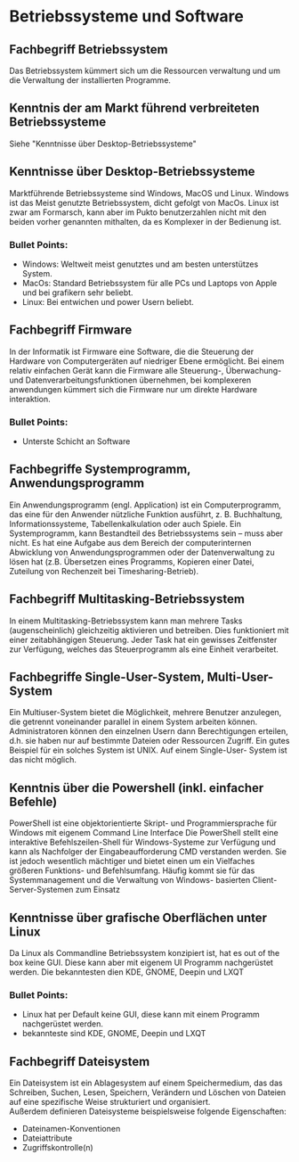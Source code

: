 # Betriebssysteme und Software

## Fachbegriff Betriebssystem

Das Betriebssystem kümmert sich um die Ressourcen verwaltung und um die Verwaltung der installierten Programme.

## Kenntnis der am Markt führend verbreiteten Betriebssysteme

Siehe "Kenntnisse über Desktop-Betriebssysteme"

## Kenntnisse über Desktop-Betriebssysteme

Marktführende Betriebssysteme sind Windows, MacOS und Linux.
Windows ist das Meist genutzte Betriebssystem, dicht gefolgt von MacOs. Linux ist zwar am Formarsch, kann aber im Pukto
benutzerzahlen nicht mit den beiden vorher genannten mithalten, da es Komplexer in der Bedienung ist.

### Bullet Points:

* Windows: Weltweit meist genutztes und am besten unterstützes System.
* MacOs: Standard Betriebssystem für alle PCs und Laptops von Apple und bei grafikern sehr beliebt.
* Linux: Bei entwichen und power Usern beliebt.

## Fachbegriff Firmware

In der Informatik ist Firmware eine Software, die die Steuerung der Hardware von Computergeräten auf niedriger Ebene
ermöglicht. Bei einem relativ einfachen Gerät kann die Firmware alle Steuerung-, Überwachung- und
Datenverarbeitungsfunktionen übernehmen, bei komplexeren anwendungen kümmert sich die Firmware nur um direkte Hardware
interaktion.

### Bullet Points:

* Unterste Schicht an Software

## Fachbegriffe Systemprogramm, Anwendungsprogramm

Ein Anwendungsprogramm (engl. Application) ist ein Computerprogramm, das eine für den Anwender nützliche Funktion
ausführt, z. B. Buchhaltung, Informationssysteme, Tabellenkalkulation oder auch Spiele.
Ein Systemprogramm, kann Bestandteil des Betriebssystems sein – muss aber nicht. Es hat eine Aufgabe aus dem Bereich
der computerinternen Abwicklung von Anwendungsprogrammen oder der Datenverwaltung zu lösen hat (z.B. Übersetzen
eines Programms, Kopieren einer Datei, Zuteilung von Rechenzeit bei Timesharing-Betrieb).

## Fachbegriff Multitasking-Betriebssystem

In einem Multitasking-Betriebssystem kann man mehrere Tasks (augenscheinlich) gleichzeitig aktivieren und betreiben.
Dies funktioniert mit einer zeitabhängigen Steuerung. Jeder Task hat ein gewisses Zeitfenster zur Verfügung, welches das
Steuerprogramm als eine Einheit verarbeitet.

## Fachbegriffe Single-User-System, Multi-User-System

Ein Multiuser-System bietet die Möglichkeit, mehrere Benutzer anzulegen, die getrennt voneinander parallel in einem
System arbeiten können. Administratoren können den einzelnen Usern dann Berechtigungen erteilen, d.h. sie haben nur auf
bestimmte Dateien oder Ressourcen Zugriff. Ein gutes Beispiel für ein solches System ist UNIX. Auf einem Single-User-
System ist das nicht möglich.

## Kenntnis über die Powershell (inkl. einfacher Befehle)

PowerShell ist eine objektorientierte Skript- und Programmiersprache für Windows mit eigenem Command Line Interface
Die PowerShell stellt eine interaktive Befehlszeilen-Shell für Windows-Systeme zur Verfügung und kann als Nachfolger der
Eingabeaufforderung CMD verstanden werden. Sie ist jedoch wesentlich mächtiger und bietet einen um ein Vielfaches
größeren Funktions- und Befehlsumfang. Häufig kommt sie für das Systemmanagement und die Verwaltung von Windows-
basierten Client-Server-Systemen zum Einsatz

## Kenntnisse über grafische Oberflächen unter Linux

Da Linux als Commandline Betriebssystem konzipiert ist, hat es out of the box keine GUI. Diese kann aber mit eigenem UI
Programm nachgerüstet werden. Die bekanntesten dien KDE, GNOME, Deepin und LXQT

### Bullet Points:

* Linux hat per Default keine GUI, diese kann mit einem Programm nachgerüstet werden.
* bekannteste sind KDE, GNOME, Deepin und LXQT

## Fachbegriff Dateisystem

Ein Dateisystem ist ein Ablagesystem auf einem Speichermedium, das das Schreiben, Suchen, Lesen, Speichern, Verändern
und Löschen von Dateien auf eine spezifische Weise strukturiert und organisiert.  
Außerdem definieren Dateisysteme beispielsweise folgende Eigenschaften:
* Dateinamen-Konventionen
* Dateiattribute
* Zugriffskontrolle(n)